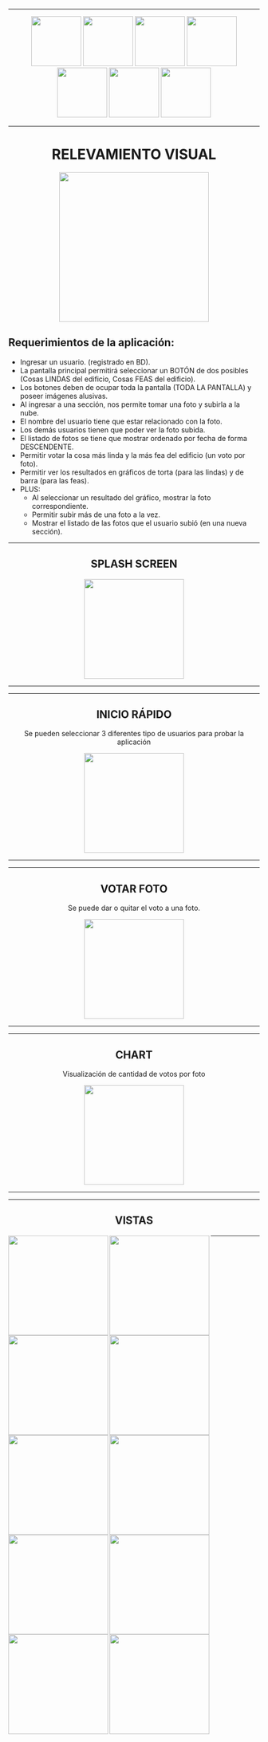 <hr>
<p align="center">
<img width=100 src="https://github.com/EmmaVZ89/Relevamiento-Visual-PPS/blob/main/readme/ionic.png"/>
<img width=100 src="https://github.com/EmmaVZ89/Relevamiento-Visual-PPS/blob/main/readme/angular.png"/>
<img width=100 src="https://github.com/EmmaVZ89/Relevamiento-Visual-PPS/blob/main/readme/ts.png"/>
<img width=100 src="https://github.com/EmmaVZ89/Relevamiento-Visual-PPS/blob/main/readme/firebase.png"/>
<img width=100 src="https://github.com/EmmaVZ89/Relevamiento-Visual-PPS/blob/main/readme/html.png"/>
<img width=100 src="https://github.com/EmmaVZ89/Relevamiento-Visual-PPS/blob/main/readme/sass.png"/>
<img width=100 src="https://github.com/EmmaVZ89/Relevamiento-Visual-PPS/blob/main/readme/chartjs.png"/>
</p>
<hr>


<h1 align="center">RELEVAMIENTO VISUAL</h1>
<p align="center">
   <img width=300 src="https://github.com/EmmaVZ89/Relevamiento-Visual-PPS/blob/main/readme/logo.png">
 </p>
 <h2>Requerimientos de la aplicación:</h2>
  <ul>
    <li>Ingresar un usuario. (registrado en BD).</li>
    <li>La pantalla principal permitirá seleccionar un BOTÓN de dos posibles (Cosas LINDAS del edificio, Cosas FEAS del edificio).</li>
    <li>Los botones deben de ocupar toda la pantalla (TODA LA PANTALLA) y poseer imágenes alusivas.</li>
    <li>Al ingresar a una sección, nos permite tomar una foto y subirla a la nube.</li>
    <li>El nombre del usuario tiene que estar relacionado con la foto.</li>
    <li>Los demás usuarios tienen que poder ver la foto subida.</li>
    <li>El listado de fotos se tiene que mostrar ordenado por fecha de forma DESCENDENTE.</li>
    <li>Permitir votar la cosa más linda y la más fea del edificio (un voto por foto).</li>
    <li>Permitir ver los resultados en gráficos de torta (para las lindas) y de barra (para las feas).</li>
    <li>PLUS: 
      <ul>
        <li>Al seleccionar un resultado del gráfico, mostrar la foto correspondiente.</li>
        <li>Permitir subir más de una foto a la vez.</li>
        <li>Mostrar el listado de las fotos que el usuario subió (en una nueva sección).</li>
      </ul>
    </li>
  </ul>
 
 <hr>
 <h2 align="center">SPLASH SCREEN</h2>
 <p align="center">
   <img width=200 src="https://github.com/EmmaVZ89/Relevamiento-Visual-PPS/blob/main/readme/1%20splash.gif">
 </p>
 <hr>
 
  <hr>
 <h2 align="center">INICIO RÁPIDO</h2>
 <p align="center">Se pueden seleccionar 3 diferentes tipo de usuarios para probar la aplicación</p>
 <p align="center">
   <img width=200 src="https://github.com/EmmaVZ89/Relevamiento-Visual-PPS/blob/main/readme/2%20Iniciio%20rapido.gif">
 </p>
 <hr>
 
 <hr>
 <h2 align="center">VOTAR FOTO</h2>
 <p align="center">Se puede dar o quitar el voto a una foto.</p>
 <p align="center">
   <img width=200 src="https://github.com/EmmaVZ89/Relevamiento-Visual-PPS/blob/main/readme/3%20Dar%20like.gif">
 </p>
 <hr>
 
 <hr>
 <h2 align="center">CHART</h2>
 <p align="center">Visualización de cantidad de votos por foto</p>
 <p align="center">
   <img width=200 src="https://github.com/EmmaVZ89/Relevamiento-Visual-PPS/blob/main/readme/4%20Grafico%20CL.gif">
 </p>
 <hr>
 
 <hr>
 <h2 align="center">VISTAS</h2>
 <img align="left" width=200 src="https://github.com/EmmaVZ89/Relevamiento-Visual-PPS/blob/main/readme/5%20login.png">
 <img align="left" width=200 src="https://github.com/EmmaVZ89/Relevamiento-Visual-PPS/blob/main/readme/6%20home.png">
 <img align="left" width=200 src="https://github.com/EmmaVZ89/Relevamiento-Visual-PPS/blob/main/readme/7%20menu%20principal%20CL.png">
 <img align="left" width=200 src="https://github.com/EmmaVZ89/Relevamiento-Visual-PPS/blob/main/readme/8%20Cosas%20Lindas.png">
 <img align="left" width=200 src="https://github.com/EmmaVZ89/Relevamiento-Visual-PPS/blob/main/readme/9%20Chart%20CL.png">
 <img align="left" width=200 src="https://github.com/EmmaVZ89/Relevamiento-Visual-PPS/blob/main/readme/10%20Listado%20CL.png">
 <img align="left" width=200 src="https://github.com/EmmaVZ89/Relevamiento-Visual-PPS/blob/main/readme/11%20menu%20principal%20CF.png">
 <img align="left" width=200 src="https://github.com/EmmaVZ89/Relevamiento-Visual-PPS/blob/main/readme/12%20Cosas%20Feas.png">
 <img align="left" width=200 src="https://github.com/EmmaVZ89/Relevamiento-Visual-PPS/blob/main/readme/13%20Chart%20CF.png">
 <img align="left" width=200 src="https://github.com/EmmaVZ89/Relevamiento-Visual-PPS/blob/main/readme/14%20Listado%20CF.png">
 <hr>
